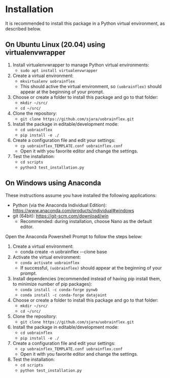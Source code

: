 # Installation

It is recommended to install this package in a Python virtual environment, as described below.

## On Ubuntu Linux (20.04) using virtualenvwrapper

1. Install virtualenvwrapper to manage Python virtual environments:
   * `sudo apt install virtualenvwrapper`
1. Create a virtual environment:
   * `mkvirtualenv uobrainflex`
   * This should active the virtual environment, so `(uobrainflex)` should appear at the beginning of your prompt.
1. Choose or create a folder to install this package and go to that folder:
   * `mkdir ~/src/`
   * `cd ~/src/`
1. Clone the repository:
   * `git clone https://github.com/sjara/uobrainflex.git`
1. Install the package in editable/development mode:
   * `cd uobrainflex`
   * `pip install -e ./`
1. Create a configuration file and edit your settings:
   * `cp uobrainflex_TEMPLATE.conf uobrainflex.conf`
   * Open it with you favorite editor and change the settings.
1. Test the installation:
   * `cd scripts`
   * `python3 test_installation.py`


## On Windows using Anaconda
These instructions assume you have installed the following applications:
* Python (via the Anaconda Individual Edition): https://www.anaconda.com/products/individual#windows
* git (64bit): https://git-scm.com/download/win
  * Recommended: during installation, choose Nano as the default editor.

Open the Anaconda Powershell Prompt to follow the steps below:
1. Create a virtual environment:
   * conda create -n uobrainflex --clone base
1. Activate the virtual environment:
   * `conda activate uobrainflex`
   * If successful, `(uobrainflex)` should appear at the beginning of your prompt.
1. Install dependencies (recommended instead of having pip install them, to minimize number of pip packages):
   * `conda install -c conda-forge pynwb`
   * `conda install -c conda-forge datajoint`
1. Choose or create a folder to install this package and go to that folder:
   * `mkdir ~/src/`
   * `cd ~/src/`
1. Clone the repository:
   * `git clone https://github.com/sjara/uobrainflex.git`
1. Install the package in editable/development mode:
   * `cd uobrainflex`
   * `pip install -e ./`
1. Create a configuration file and edit your settings:
   * `cp uobrainflex_TEMPLATE.conf uobrainflex.conf`
   * Open it with you favorite editor and change the settings.
1. Test the installation:
   * `cd scripts`
   * `python test_installation.py`

